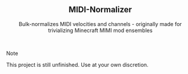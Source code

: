 <div style="text-align: center;" align="center">

## MIDI-Normalizer
Bulk-normalizes MIDI velocities and channels - originally made for trivializing Minecraft MIMI mod ensembles

</div>

<br>

> [!NOTE]  
> This project is still unfinished. Use at your own discretion.
